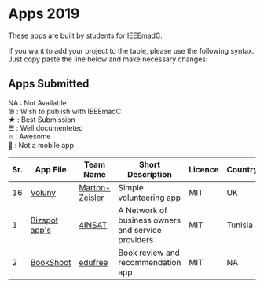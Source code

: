 # Apps 2019

These apps are built by students for IEEEmadC. 

If you want to add your project to the table, please use the following syntax. Just copy paste the line below and make necessary changes:

## Apps Submitted 
<!-- DO NOT REMOVE THIS

If you want to add your project to the table, please use the following syntax. Just copy paste the line below and make necessary changes:

| Your app name | Team Name | Short Description | [View Project](https://github.com/Your-Github-Username/Your-Project-Name) |

Please make necessary changes and add the edited lne just below the table....
-->
NA  : Not Available </br>
℗   : Wish to publish with IEEEmadC </br>
★   : Best Submission </br>
☰  : Well documenteted </br>
🔥  : Awesome </br>
📵  : Not a mobile app

| Sr. | App File | Team Name | Short Description | Licence | Country | Author | Badges |
|--------|--------|--------|--------|--------|--------|--------|--------|
| 16 | [Voluny](https://drive.google.com/uc?export=download&id=1zHikbY5PuwYGUCoc4V14TX5YO0BnkTfu) | [Marton-Zeisler](https://github.com/Marton-Zeisler/Voluny) | Simple volunteering app | MIT | UK | [Marton-Zeisler](https://github.com/Marton-Zeisler) | 🔥℗ ★ ☰ |
| 1 | [Bizspot app's](https://github.com/JihedChalghaf/Biz-Spot/blob/master/Apk/BizspotApp.apk) | [4INSAT](https://github.com/JihedChalghaf/Biz-Spot) | A Network of business owners and service providers | MIT | Tunisia | [Jihed Chalghaf](https://github.com/jihedchalghaf) |
| 2 | [BookShoot](https://drive.google.com/open?id=1s3FiyAtYhkJwC0REF5UBfiFxPpoPedeA)| [edufree](https://github.com/brianzhou139/BookShoot) | Book review and recommendation app| MIT | NA |[@brianzhou139](https://github.com/brianzhou139)|
